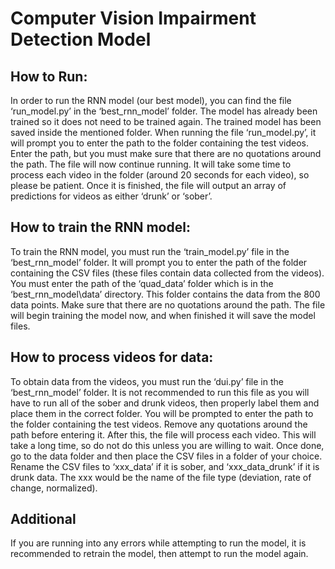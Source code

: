 # Computer Vision Impairment Detection Model

## How to Run:

In order to run the RNN model (our best model), you can find the file ‘run_model.py’ in the ‘best_rnn_model’ folder.
The model has already been trained so it does not need to be trained again. The trained model has been saved inside
the mentioned folder. When running the file ‘run_model.py’, it will prompt you to enter the path to the folder
containing the test videos. Enter the path, but you must make sure that there are no quotations around the path.
The file will now continue running. It will take some time to process each video in the folder (around 20 seconds
for each video), so please be patient. Once it is finished, the file will output an array of predictions for videos
as either ‘drunk’ or ‘sober’.


## How to train the RNN model:

To train the RNN model, you must run the ‘train_model.py’ file in the ‘best_rnn_model’ folder. It will prompt you to
enter the path of the folder containing the CSV files (these files contain data collected from the videos). You must
enter the path of the ‘quad_data’ folder which is in the ‘best_rnn_model\data’ directory. This folder contains the 
data from the 800 data points. Make sure that there are no quotations around the path. The file will begin training 
the model now, and when finished it will save the model files.


## How to process videos for data:

To obtain data from the videos, you must run the ‘dui.py’ file in the ‘best_rnn_model’ folder. It is not recommended
to run this file as you will have to run all of the sober and drunk videos, then properly label them and place them
in the correct folder. You will be prompted to enter the path to the folder containing the test videos. Remove any 
quotations around the path before entering it. After this, the file will process each video. This will take a long
time, so do not do this unless you are willing to wait. Once done, go to the data folder and then place the CSV 
files in a folder of your choice. Rename the CSV files to ‘xxx_data’ if it is sober, and ‘xxx_data_drunk’ if it is 
drunk data. The xxx would be the name of the file type (deviation, rate of change, normalized).

## Additional

If you are running into any errors while attempting to run the model, it is recommended to retrain the model, then 
attempt to run the model again.
